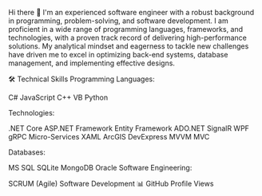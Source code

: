 Hi there 👋
I'm an experienced software engineer with a robust background in programming, problem-solving, and software development. I am proficient in a wide range of programming languages, frameworks, and technologies, with a proven track record of delivering high-performance solutions. My analytical mindset and eagerness to tackle new challenges have driven me to excel in optimizing back-end systems, database management, and implementing effective designs.

🛠️ Technical Skills
Programming Languages:

C#
JavaScript
C++
VB
Python

Technologies:

.NET Core
ASP.NET Framework
Entity Framework
ADO.NET
SignalR
WPF
gRPC
Micro-Services
XAML
ArcGIS
DevExpress
MVVM
MVC

Databases:

MS SQL
SQLite
MongoDB
Oracle
Software Engineering:

SCRUM (Agile)
Software Development
📊 GitHub Profile Views
